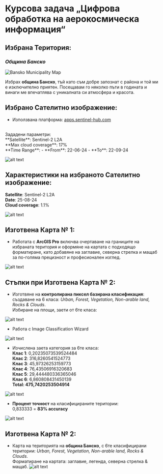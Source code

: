 # Курсова задача „Цифрова обработка на аерокосмическа информация“

## Избрана Територия:
### ***Община Банско***
![Bansko Municipality Map](image.png)

Избрах **община Банско**, тъй като съм добре запознат с района и той ми е изключително приятен. Посещавам го няколко пъти в годината и винаги ме впечатлява с уникалната си атмосфера и красота.

## Избрано Сателитно изображение:

- Използвана платформа: [apps.sentinel-hub.com](https://apps.sentinel-hub.com/)
<br/>
Зададени параметри: <br/>
**Satellite**: Sentinel-2 L2A <br/>
**Max cloud coverage**: 17% <br/>
**Time Range**: 
    - **From**: 22-06-24 
    - **To**: 22-09-24 

![alt text](image-2.png)

## Характеристики на избраното Сателитно изображение:
**Satellite**: Sentinel-2 L2A <br/>
**Date**: 25-08-24 <br/>
**Cloud coverage**: 1.1% <br/>

![alt text](image-4.png)

## Изготвена Карта № 1:
- Работата с **ArcGIS Pro** включва очертаване на границите на избраната територия и оформяне на картата с подходящо форматиране, като добавяне на заглавие, северна стрелка и мащаб за по-голяма прецизност и професионален изглед.

![alt text](Layout.jpg)

## Стъпки при Изготвена Карта № 2:
- Изготвяне на **контролирана пиксел базирана класификация**: <br/>
създаване на 6 класа: *Urban, Forest, Vegetation, Non-arable land, Rocks & Clouds*. <br/> 
Избиране на площи, заети от 6те класа:

![alt text](croppedAreas.png)

- Работа с Image Classification Wizard

![alt text](classifiedAreas.png)

- Изчислена заета категория за 6те класа: <br/>
**Клас 1**: 0,20235073539524484 <br/>
**Клас 2**: 316,8260541524773 <br/>
**Клас 3**: 45,97326253159773 <br/>
**Клас 4**: 76,43506916320683 <br/>
**Клас 5**: 29,444480336365046 <br/>
**Клас 6**: 6,860808431450139 <br/>
**Total: 475,7420253504914**

![alt text](totalOccupiedTeritory.png)

- **Процент точност** на класифицираните територии: <br/>
0,833333 = **83% accuracy**

![alt text](<Accuracy.png>)

## Изготвена Карта № 2:
- Карта на територията на **община Банско**, с 6те класифицирани територии: *Urban, Forest, Vegetation, Non-arable land, Rocks & Clouds*. <br/>
Форматиране на картата: заглавие, легенда, северна стрелка & мащаб.
![alt text](finalMap2.jpg)
